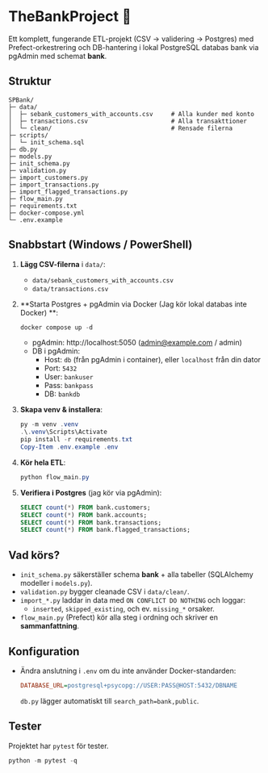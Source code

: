 
# TheBankProject 🏦

Ett komplett, fungerande ETL-projekt (CSV → validering → Postgres) med Prefect-orkestrering och DB-hantering i lokal PostgreSQL databas bank via pgAdmin med schemat **bank**.

## Struktur
```
SPBank/
├─ data/
│  ├─ sebank_customers_with_accounts.csv     # Alla kunder med konto
│  ├─ transactions.csv                       # Alla transakttioner
│  └─ clean/                                 # Rensade filerna
├─ scripts/
│  └─ init_schema.sql
├─ db.py
├─ models.py
├─ init_schema.py
├─ validation.py
├─ import_customers.py
├─ import_transactions.py
├─ import_flagged_transactions.py
├─ flow_main.py
├─ requirements.txt
├─ docker-compose.yml
└─ .env.example
```

## Snabbstart (Windows / PowerShell)
1. **Lägg CSV-filerna** i `data/`:
   - `data/sebank_customers_with_accounts.csv`
   - `data/transactions.csv`

2. **Starta Postgres + pgAdmin via Docker (Jag kör lokal databas inte Docker) **:
   ```powershell
   docker compose up -d
   ```
   - pgAdmin: http://localhost:5050 (admin@example.com / admin)
   - DB i pgAdmin:
     - Host: `db` (från pgAdmin i container), eller `localhost` från din dator
     - Port: `5432`
     - User: `bankuser`
     - Pass: `bankpass`
     - DB:   `bankdb`

3. **Skapa venv & installera**:
   ```powershell
   py -m venv .venv
   .\.venv\Scripts\Activate
   pip install -r requirements.txt
   Copy-Item .env.example .env
   ```

4. **Kör hela ETL**:
   ```powershell
   python flow_main.py
   ```

5. **Verifiera i Postgres** (jag kör via pgAdmin):
   ```sql
   SELECT count(*) FROM bank.customers;
   SELECT count(*) FROM bank.accounts;
   SELECT count(*) FROM bank.transactions;
   SELECT count(*) FROM bank.flagged_transactions;
   ```

## Vad körs?
- `init_schema.py` säkerställer schema **bank** + alla tabeller (SQLAlchemy modeller i `models.py`).  
- `validation.py` bygger cleanade CSV i `data/clean/`.  
- `import_*.py` laddar in data med `ON CONFLICT DO NOTHING` och loggar:
  - `inserted`, `skipped_existing`, och ev. `missing_*` orsaker.
- `flow_main.py` (Prefect) kör alla steg i ordning och skriver en **sammanfattning**.

## Konfiguration
- Ändra anslutning i `.env` om du inte använder Docker-standarden:
  ```ini
  DATABASE_URL=postgresql+psycopg://USER:PASS@HOST:5432/DBNAME
  ```
  `db.py` lägger automatiskt till `search_path=bank,public`.

## Tester
Projektet har `pytest` för tester.
```powershell
python -m pytest -q
```


